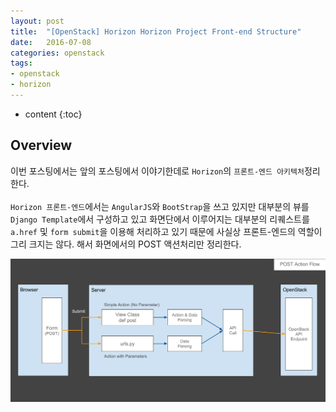 ```yaml
---
layout: post
title:  "[OpenStack] Horizon Horizon Project Front-end Structure"
date:   2016-07-08
categories: openstack
tags:
- openstack
- horizon
---
```


* content
{:toc}

## Overview
이번 포스팅에서는 앞의 포스팅에서 이야기한데로 `Horizon`의 `프론트-엔드 아키텍처`정리한다.<br/><br/>
`Horizon 프론트-엔드`에서는 `AngularJS`와 `BootStrap`을 쓰고 있지만 대부분의 뷰를 `Django Template`에서 구성하고 있고 화면단에서 이루어지는 대부분의 리퀘스트를 `a.href` 및 `form submit`을 이용해 처리하고 있기 때문에 사실상 프론트-엔드의 역할이 그리 크지는 않다.
해서 화면에서의 POST 액션처리만 정리한다.

![Horizon POST Action Flow](/post_images/openstack_horizon_post_action_flow.png)
